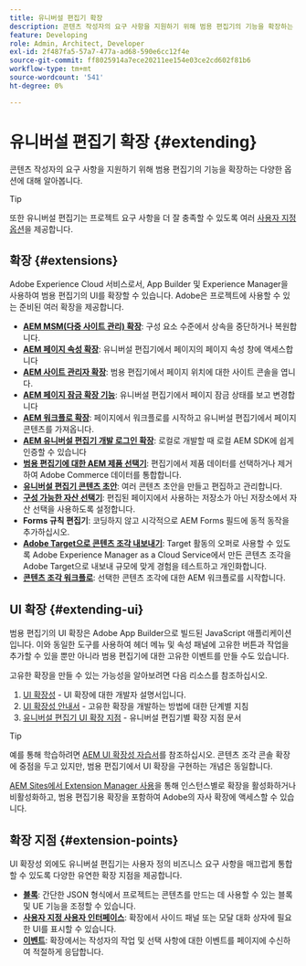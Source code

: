 ```yaml
---
title: 유니버설 편집기 확장
description: 콘텐츠 작성자의 요구 사항을 지원하기 위해 범용 편집기의 기능을 확장하는 다양한 옵션에 대해 알아봅니다.
feature: Developing
role: Admin, Architect, Developer
exl-id: 2f487fa5-57a7-477a-ad68-590e6cc12f4e
source-git-commit: ff8025914a7ece20211ee154e03ce2cd602f81b6
workflow-type: tm+mt
source-wordcount: '541'
ht-degree: 0%

---
```


# 유니버설 편집기 확장 {#extending}

콘텐츠 작성자의 요구 사항을 지원하기 위해 범용 편집기의 기능을 확장하는 다양한 옵션에 대해 알아봅니다.

>[!TIP]
>
>또한 유니버설 편집기는 프로젝트 요구 사항을 더 잘 충족할 수 있도록 여러 [사용자 지정 옵션](/help/implementing/universal-editor/customizing.md)을 제공합니다.

## 확장 {#extensions}

Adobe Experience Cloud 서비스로서, App Builder 및 Experience Manager을 사용하여 범용 편집기의 UI를 확장할 수 있습니다. Adobe은 프로젝트에 사용할 수 있는 준비된 여러 확장을 제공합니다.

* **[AEM MSM(다중 사이트 관리) 확장](/help/sites-cloud/authoring/universal-editor/authoring.md#inheritance)**: 구성 요소 수준에서 상속을 중단하거나 복원합니다.
* **[AEM 페이지 속성 확장](/help/sites-cloud/authoring/universal-editor/authoring.md#page-properties)**: 유니버설 편집기에서 페이지의 페이지 속성 창에 액세스합니다
* **[AEM 사이트 관리자 확장](/help/sites-cloud/authoring/universal-editor/authoring.md#sites-console)**: 범용 편집기에서 페이지 위치에 대한 사이트 콘솔을 엽니다.
* **[AEM 페이지 잠금 확장 기능](/help/sites-cloud/authoring/universal-editor/authoring.md#locking-pages)**: 유니버설 편집기에서 페이지 잠금 상태를 보고 변경합니다
* **[AEM 워크플로 확장](/help/sites-cloud/authoring/universal-editor/authoring.md#workflows)**: 페이지에서 워크플로를 시작하고 유니버설 편집기에서 페이지 콘텐츠를 가져옵니다.
* **[AEM 유니버설 편집기 개발 로그인 확장](/help/sites-cloud/authoring/universal-editor/authoring.md#developer-login)**: 로컬로 개발할 때 로컬 AEM SDK에 쉽게 인증할 수 있습니다
* **[범용 편집기에 대한 AEM 제품 선택기](https://developer.adobe.com/uix/docs/extension-manager/extension-developed-by-adobe/ue-product-picker/)**: 편집기에서 제품 데이터를 선택하거나 제거하여 Adobe Commerce 데이터를 통합합니다.
* **[유니버설 편집기 콘텐츠 초안](https://developer.adobe.com/uix/docs/extension-manager/extension-developed-by-adobe/universal-editor-content-drafts/)**: 여러 콘텐츠 초안을 만들고 편집하고 관리합니다.
* **[구성 가능한 자산 선택기](https://developer.adobe.com/uix/docs/extension-manager/extension-developed-by-adobe/configurable-asset-picker/)**: 편집된 페이지에서 사용하는 저장소가 아닌 저장소에서 자산 선택을 사용하도록 설정합니다.
* **Forms 규칙 편집기**: 코딩하지 않고 시각적으로 AEM Forms 필드에 동적 동작을 추가하십시오.
* **[Adobe Target으로 콘텐츠 조각 내보내기](https://developer.adobe.com/uix/docs/extension-manager/extension-developed-by-adobe/exporting-content-fragment-to-adobe-target/)**: Target 활동의 오퍼로 사용할 수 있도록 Adobe Experience Manager as a Cloud Service에서 만든 콘텐츠 조각을 Adobe Target으로 내보내 규모에 맞게 경험을 테스트하고 개인화합니다.
* **[콘텐츠 조각 워크플로](https://developer.adobe.com/uix/docs/extension-manager/extension-developed-by-adobe/content-fragments-workflows/)**: 선택한 콘텐츠 조각에 대한 AEM 워크플로를 시작합니다.

## UI 확장 {#extending-ui}

범용 편집기의 UI 확장은 Adobe App Builder으로 빌드된 JavaScript 애플리케이션입니다. 이와 동일한 도구를 사용하여 헤더 메뉴 및 속성 패널에 고유한 버튼과 작업을 추가할 수 있을 뿐만 아니라 범용 편집기에 대한 고유한 이벤트를 만들 수도 있습니다.

고유한 확장을 만들 수 있는 가능성을 알아보려면 다음 리소스를 참조하십시오.

1. [UI 확장성](https://developer.adobe.com/uix/docs/) - UI 확장에 대한 개발자 설명서입니다.
1. [UI 확장성 안내서](https://developer.adobe.com/uix/docs/guides/) - 고유한 확장을 개발하는 방법에 대한 단계별 지침
1. [유니버설 편집기 UI 확장 지점](https://developer.adobe.com/uix/docs/services/aem-universal-editor/) - 유니버설 편집기별 확장 지점 문서

>[!TIP]
>
>예를 통해 학습하려면 [AEM UI 확장성 자습서](https://experienceleague.adobe.com/ko/docs/experience-manager-learn/cloud-service/developing/extensibility/ui/overview)를 참조하십시오. 콘텐츠 조각 콘솔 확장에 중점을 두고 있지만, 범용 편집기에서 UI 확장을 구현하는 개념은 동일합니다.

[AEM Sites에서 Extension Manager 사용](https://developer.adobe.com/uix/docs/extension-manager/)을 통해 인스턴스별로 확장을 활성화하거나 비활성화하고, 범용 편집기용 확장을 포함하여 Adobe의 자사 확장에 액세스할 수 있습니다.

## 확장 지점 {#extension-points}

UI 확장성 외에도 유니버설 편집기는 사용자 정의 비즈니스 요구 사항을 매끄럽게 통합할 수 있도록 다양한 유연한 확장 지점을 제공합니다.

* **[블록](/help/edge/developer/block-collection.md)**: 간단한 JSON 형식에서 프로젝트는 콘텐츠를 만드는 데 사용할 수 있는 블록 및 UE 기능을 조정할 수 있습니다.
* **[사용자 지정 사용자 인터페이스](#extending-ui)**: 확장에서 사이드 패널 또는 모달 대화 상자에 필요한 UI를 표시할 수 있습니다.
* **[이벤트](/help/implementing/universal-editor/events.md)**: 확장에서는 작성자의 작업 및 선택 사항에 대한 이벤트를 페이지에 수신하여 적절하게 응답합니다.
